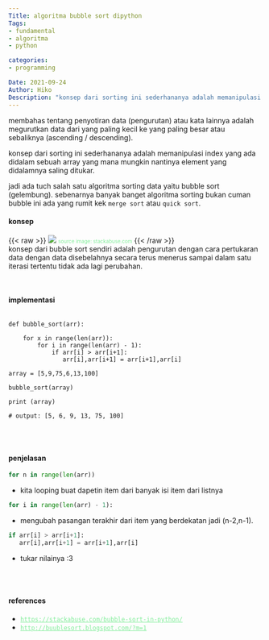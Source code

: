 ```yaml
---
Title: algoritma bubble sort dipython
Tags: 
- fundamental
- algoritma
- python

categories:
- programming

Date: 2021-09-24
Author: Hiko
Description: "konsep dari sorting ini sederhananya adalah memanipulasi index yang ada didalam sebuah array yang mana mungkin nantinya element yang didalamnya saling ditukar."
---
```



membahas tentang penyotiran data (pengurutan) atau kata lainnya adalah megurutkan data dari yang paling kecil ke yang paling besar atau sebaliknya (ascending / descending).

konsep dari sorting ini sederhananya adalah memanipulasi index yang ada didalam sebuah array yang mana mungkin nantinya element yang didalamnya saling ditukar.

jadi ada tuch salah satu algoritma sorting data yaitu bubble sort (gelembung). sebenarnya banyak banget algoritma sorting bukan cuman bubble ini ada yang rumit kek `merge sort` atau `quick sort`.


#### **konsep**
{{< raw >}}
<img src="https://stackabuse.s3.amazonaws.com/media/bubble-sort-in-java-1.gif" class="img-fluid"/>
<small style="font-size:10px;color:#80ED99">source image: stackabuse.com</small>
{{< /raw >}}
<br>
konsep dari bubble sort sendiri adalah pengurutan dengan cara pertukaran data dengan data disebelahnya secara terus menerus sampai dalam satu iterasi tertentu tidak ada lagi perubahan.

<br>

#### **implementasi**
```

def bubble_sort(arr):

    for x in range(len(arr)):
        for i in range(len(arr) - 1):
            if arr[i] > arr[i+1]:
               arr[i],arr[i+1] = arr[i+1],arr[i]

array = [5,9,75,6,13,100]

bubble_sort(array)

print (array)

# output: [5, 6, 9, 13, 75, 100]
```
<br><br>




#### **penjelasan**

```python
for n in range(len(arr))
```
* kita looping buat dapetin item dari banyak isi item dari listnya

```python
for i in range(len(arr) - 1):
```
* mengubah pasangan terakhir dari item  yang berdekatan jadi (n-2,n-1).


```python
if arr[i] > arr[i+1]:
   arr[i],arr[i+1] = arr[i+1],arr[i]
```
* tukar nilainya :3


<br><br>
#### **references**
* <a style="color:#80ED99" href="https://stackabuse.com/bubble-sort-in-python/">`https://stackabuse.com/bubble-sort-in-python/`</a><br>
* <a style="color:#80ED99" href="http://buublesort.blogspot.com/?m=1">`http://buublesort.blogspot.com/?m=1`</a>






